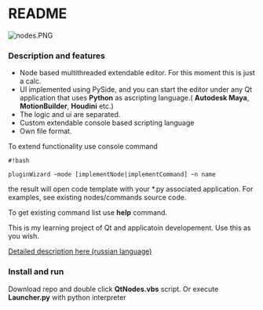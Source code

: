 # README #


![nodes.PNG](https://bitbucket.org/repo/Radzbd/images/1686754309-nodes.PNG)


### Description and features ###

* Node based multithreaded extendable editor. For this moment this is just a calc.
* UI implemented using PySide, and you can start the editor under any Qt application that uses **Python** as ascripting language.( **Autodesk Maya**, **MotionBuilder**, **Houdini** etc.)
* The logic and ui are separated.
* Custom extendable console based scripting language
* Own file format.

To extend functionality use console command 
```
#!bash

pluginWizard ~mode [implementNode|implementCommand] ~n name
```
the result will open code template with your *.py associated application. For examples, see existing nodes/commands source code.

To get existing command list use **help** command.

This is my learning project of Qt and applicatoin developement. Use this as you wish.

[Detailed description here (russian language)](http://ilgarlunin.blogspot.ru/2015/09/blog-post.html)

### Install and run ###

Download repo and double click **QtNodes.vbs** script. Or execute **Launcher.py** with python interpreter